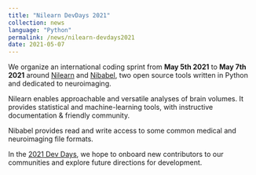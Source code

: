 ```yaml
---
title: "Nilearn DevDays 2021"
collection: news
language: "Python"
permalink: /news/nilearn-devdays2021
date: 2021-05-07
---
```


We organize an international coding sprint from **May 5th 2021** to **May 7th 2021** around [Nilearn](https://nilearn.github.io/) and [Nibabel](https://nipy.org/nibabel/), two open source tools written in Python and dedicated to neuroimaging.

Nilearn enables approachable and versatile analyses of brain volumes. It provides statistical and machine-learning tools, with instructive documentation & friendly community.

Nibabel provides read and write access to some common medical and neuroimaging file formats.

In the [2021 Dev Days](https://nilearn.github.io/dev-days-2021/), we hope to onboard new contributors to our communities and explore future directions for development.

